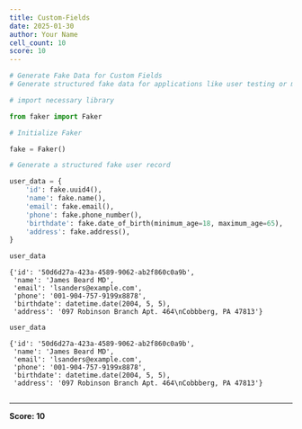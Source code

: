 ```yaml
---
title: Custom-Fields
date: 2025-01-30
author: Your Name
cell_count: 10
score: 10
---
```


```python
# Generate Fake Data for Custom Fields
# Generate structured fake data for applications like user testing or mock APIs.
```


```python
# import necessary library
```


```python
from faker import Faker
```


```python
# Initialize Faker
```


```python
fake = Faker()
```


```python
# Generate a structured fake user record
```


```python
user_data = {
    'id': fake.uuid4(),
    'name': fake.name(),
    'email': fake.email(),
    'phone': fake.phone_number(),
    'birthdate': fake.date_of_birth(minimum_age=18, maximum_age=65),
    'address': fake.address(),
}
```


```python
user_data
```




    {'id': '50d6d27a-423a-4589-9062-ab2f860c0a9b',
     'name': 'James Beard MD',
     'email': 'lsanders@example.com',
     'phone': '001-904-757-9199x8878',
     'birthdate': datetime.date(2004, 5, 5),
     'address': '097 Robinson Branch Apt. 464\nCobbberg, PA 47813'}




```python
user_data
```




    {'id': '50d6d27a-423a-4589-9062-ab2f860c0a9b',
     'name': 'James Beard MD',
     'email': 'lsanders@example.com',
     'phone': '001-904-757-9199x8878',
     'birthdate': datetime.date(2004, 5, 5),
     'address': '097 Robinson Branch Apt. 464\nCobbberg, PA 47813'}




```python

```


---
**Score: 10**
